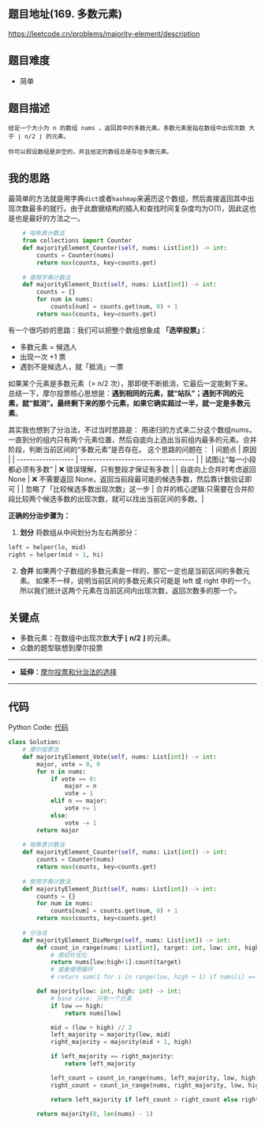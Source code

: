 ## 题目地址(169. 多数元素)

https://leetcode.cn/problems/majority-element/description

## 题目难度
- 简单

## 题目描述

```
给定一个大小为 n 的数组 nums ，返回其中的多数元素。多数元素是指在数组中出现次数 大于 ⌊ n/2 ⌋ 的元素。

你可以假设数组是非空的，并且给定的数组总是存在多数元素。
```

## 我的思路
最简单的方法就是用字典`dict`或者`hashmap`来遍历这个数组，然后直接返回其中出现次数最多的就行。由于此数据结构的插入和查找时间复杂度均为O(1)，因此这也是也是最好的方法之一。
```py
    # 哈希表计数法
    from collections import Counter
    def majorityElement_Counter(self, nums: List[int]) -> int:
        counts = Counter(nums)
        return max(counts, key=counts.get)
    
    # 使用字典计数法
    def majorityElement_Dict(self, nums: List[int]) -> int:
        counts = {}
        for num in nums:
            counts[num] = counts.get(num, 0) + 1
        return max(counts, key=counts.get)
```
有一个很巧妙的思路：我们可以把整个数组想象成 **「选举投票」**：
 - 多数元素 = 候选人
 - 出现一次 +1 票
 - 遇到不是候选人，就「抵消」一票

如果某个元素是多数元素（> n/2 次），那即使不断抵消，它最后一定能剩下来。
总结一下，摩尔投票核心思想是：**遇到相同的元素，就“站队”；遇到不同的元素，就“抵消”。最终剩下来的那个元素，如果它确实超过一半，就一定是多数元素**。

其实我也想到了分治法，不过当时思路是：
用递归的方式来二分这个数组nums，一直到分的组内只有两个元素位置，然后自底向上选出当前组内最多的元素。合并阶段，判断当前区间的“多数元素”是否存在。
这个思路的问题在：
| 问题点                | 原因                                   |
| ------------------ | ------------------------------------ |
| 试图让“每一小段都必须有多数”   | ❌ 错误理解，只有整段才保证有多数                    |
| 自底向上合并时考虑返回 None   | ❌ 不需要返回 None，返回当前段最可能的候选多数，然后靠计数验证即可 |
| 忽略了「比较候选多数出现次数」这一步 | 合并的核心逻辑:只需要在合并阶段比较两个候选多数的出现次数，就可以找出当前区间的多数。|

**正确的分治步骤为：**
1. **划分**
将数组从中间划分为左右两部分：
```py
left = helper(lo, mid)
right = helper(mid + 1, hi)
```
2. **合并**
如果两个子数组的多数元素是一样的，那它一定也是当前区间的多数元素。
如果不一样，说明当前区间的多数元素只可能是 left 或 right 中的一个。
所以我们统计这两个元素在当前区间内出现次数，返回次数多的那一个。

## 关键点
- 多数元素：在数组中出现次数**大于 ⌊ n/2 ⌋** 的元素。
- 众数的题型联想到摩尔投票
---
 - **延伸：**[摩尔投票和分治法的选择](../../Thinkings/摩尔投票vs分治法.md)
---
## 代码

Python Code:
[代码](./python_implement/solution.py)
```py
class Solution:
    # 摩尔投票法
    def majorityElement_Vote(self, nums: List[int]) -> int:
        major, vote = 0, 0
        for n in nums:
            if vote == 0:
                major = n
                vote = 1
            elif n == major:
                vote += 1
            else:
                vote -= 1
        return major
    
    # 哈希表计数法
    def majorityElement_Counter(self, nums: List[int]) -> int:
        counts = Counter(nums)
        return max(counts, key=counts.get)
    
    # 使用字典计数法
    def majorityElement_Dict(self, nums: List[int]) -> int:
        counts = {}
        for num in nums:
            counts[num] = counts.get(num, 0) + 1
        return max(counts, key=counts.get)
        
    # 分治法
    def majorityElement_DivMerge(self, nums: List[int]) -> int:
        def count_in_range(nums: List[int], target: int, low: int, high: int) -> int:
            # 用切片优化
            return nums[low:high+1].count(target)
            # 或者使用循环
            # return sum(1 for i in range(low, high + 1) if nums[i] == target)

        def majority(low: int, high: int) -> int:
            # base case: 只有一个元素
            if low == high:
                return nums[low]

            mid = (low + high) // 2
            left_majority = majority(low, mid)
            right_majority = majority(mid + 1, high)

            if left_majority == right_majority:
                return left_majority

            left_count = count_in_range(nums, left_majority, low, high)
            right_count = count_in_range(nums, right_majority, low, high)

            return left_majority if left_count > right_count else right_majority

        return majority(0, len(nums) - 1)
```